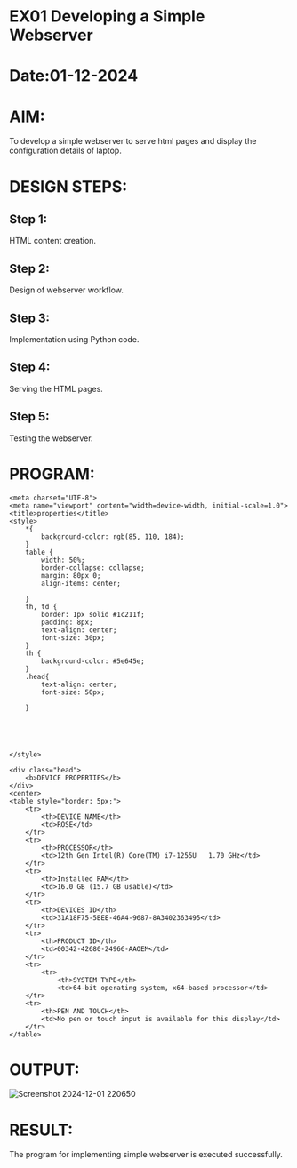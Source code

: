 # EX01 Developing a Simple Webserver

# Date:01-12-2024
# AIM:
To develop a simple webserver to serve html pages and display the configuration details of laptop.

# DESIGN STEPS:
## Step 1:
HTML content creation.

## Step 2:
Design of webserver workflow.

## Step 3:
Implementation using Python code.

## Step 4:
Serving the HTML pages.

## Step 5:
Testing the webserver.

# PROGRAM:
<!DOCTYPE html>

<html lang="en">
  
<head>
  
    <meta charset="UTF-8">
    <meta name="viewport" content="width=device-width, initial-scale=1.0">
    <title>properties</title>
    <style>
        *{
            background-color: rgb(85, 110, 184);
        }
        table {
            width: 50%;
            border-collapse: collapse;
            margin: 80px 0;
            align-items: center;
           
        }
        th, td {
            border: 1px solid #1c211f;
            padding: 8px;
            text-align: center;
            font-size: 30px;
        }
        th {
            background-color: #5e645e;
        }
        .head{
            text-align: center;
            font-size: 50px;
            
        }

           
            
        
        
    </style>
    
</head> 

<body>
  
    <div class="head">
        <b>DEVICE PROPERTIES</b>
    </div>
    <center>
    <table style="border: 5px;">
        <tr>
            <th>DEVICE NAME</th>
            <td>ROSE</td>
        </tr>
        <tr>
            <th>PROCESSOR</th>
            <td>12th Gen Intel(R) Core(TM) i7-1255U   1.70 GHz</td>
        </tr>
        <tr>
            <th>Installed RAM</th>
            <td>16.0 GB (15.7 GB usable)</td>
        </tr>
        <tr>
            <th>DEVICES ID</th>
            <td>31A18F75-5BEE-46A4-9687-8A3402363495</td>
        </tr>
        <tr>
            <th>PRODUCT ID</th>
            <td>00342-42680-24966-AAOEM</td>
        </tr>
        <tr>
            <tr>
                <th>SYSTEM TYPE</th>
                <td>64-bit operating system, x64-based processor</td>
        </tr>
        <tr>
            <th>PEN AND TOUCH</th>
            <td>No pen or touch input is available for this display</td>
        </tr>                            
    </table>
</center>


</body>

</html>

# OUTPUT:
![Screenshot 2024-12-01 220650](https://github.com/user-attachments/assets/1f6e9a97-0646-4255-907f-971e670687c8)

# RESULT:
The program for implementing simple webserver is executed successfully.
